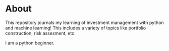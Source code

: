 # About
This repository journals my learning of investment management with python and machine learning! This includes a variety of topics like portfolio construction, risk assesment, etc.

I am a python beginner.
